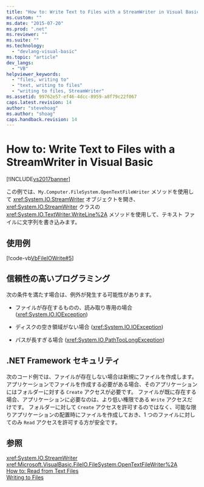 ```yaml
---
title: "How to: Write Text to Files with a StreamWriter in Visual Basic | Microsoft Docs"
ms.custom: ""
ms.date: "2015-07-20"
ms.prod: ".net"
ms.reviewer: ""
ms.suite: ""
ms.technology: 
  - "devlang-visual-basic"
ms.topic: "article"
dev_langs: 
  - "VB"
helpviewer_keywords: 
  - "files, writing to"
  - "text, writing to files"
  - "writing to files, StreamWriter"
ms.assetid: 99762e57-ef46-4dcc-8959-a8f79c22f067
caps.latest.revision: 14
author: "stevehoag"
ms.author: "shoag"
caps.handback.revision: 14
---
```

# How to: Write Text to Files with a StreamWriter in Visual Basic
[!INCLUDE[vs2017banner](../../../../visual-basic/developing-apps/includes/vs2017banner.md)]

この例では、`My.Computer.FileSystem.OpenTextFileWriter` メソッドを使用して <xref:System.IO.StreamWriter> オブジェクトを開き、<xref:System.IO.StreamWriter> クラスの <xref:System.IO.TextWriter.WriteLine%2A> メソッドを使用して、テキスト ファイルに文字列を書き込みます。  
  
## 使用例  
 [!code-vb[VbFileIOWrite#5](../../../../visual-basic/developing-apps/programming/drives-directories-files/codesnippet/VisualBasic/how-to-write-text-to-files-with-a-streamwriter_1.vb)]  
  
## 信頼性の高いプログラミング  
 次の条件を満たす場合は、例外が発生する可能性があります。  
  
-   ファイルが存在するものの、読み取り専用の場合 \(<xref:System.IO.IOException>\)  
  
-   ディスクの空き領域がない場合 \(<xref:System.IO.IOException>\)  
  
-   パスが長すぎる場合 \(<xref:System.IO.PathTooLongException>\)  
  
## .NET Framework セキュリティ  
 次のコード例では、ファイルが存在しない場合は新規にファイルを作成します。  アプリケーションでファイルを作成する必要がある場合、そのアプリケーションにはフォルダーに対する `Create` アクセスが必要です。  ファイルが既に存在する場合、アプリケーションに必要なのは、より低い権限である `Write` アクセスだけです。  フォルダーに対して `Create` アクセスを許可するのではなく、可能な限りアプリケーションの配置時にファイルを作成しておき、1 つのファイルに対してのみ `Read` アクセスを許可する方が安全です。  
  
## 参照  
 <xref:System.IO.StreamWriter>   
 <xref:Microsoft.VisualBasic.FileIO.FileSystem.OpenTextFileWriter%2A>   
 [How to: Read from Text Files](../../../../visual-basic/developing-apps/programming/drives-directories-files/how-to-read-from-text-files.md)   
 [Writing to Files](../../../../visual-basic/developing-apps/programming/drives-directories-files/writing-to-files.md)